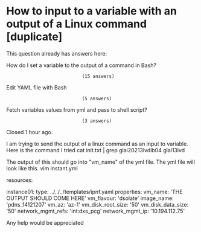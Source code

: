 
# How to input to a variable with an output of a Linux command [duplicate]







This question already has answers here:
                        
                    



How do I set a variable to the output of a command in Bash?

                                (15 answers)
                            


Edit YAML file with Bash

                                (5 answers)
                            


Fetch variables values from yml and pass to shell script?

                                (3 answers)
                            

Closed 1 hour ago.



I am trying to send the output of a linux command as an input to variable. Here is the command I tried
cat init.txt | grep glal20213lvdlb04
glal13lvd            


The output of this should go into "vm_name" of the yml file. The yml file will look like this.
vim instant.yml

resources:

  instance01:
    type: ../../../templates/ipnf.yaml
    properties:
      vm_name: 'THE OUTPUT SHOULD COME HERE'
      vm_flavour: 'dsolate'
      image_name: 'pdns_14121207'
      vm_az: 'az-1'
      vm_disk_root_size: '50'
      vm_disk_data_size: '50'
      network_mgmt_refs: 'int:dxs_pcg'
      network_mgmt_ip: '10.194.112.75'

Any help would be appreciated

        